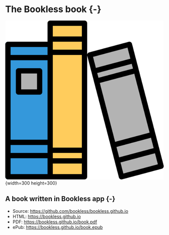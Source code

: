 # The Bookless book {-}


![](assets/cFdZCJTzJxdhfweg34NvB.png){width=300 height=300}


## A book written in Bookless app {-}

- Source: <https://github.com/bookless/bookless.github.io>
- HTML: <https://bookless.github.io>
- PDF: <https://bookless.github.io/book.pdf>
- ePub: <https://bookless.github.io/book.epub>